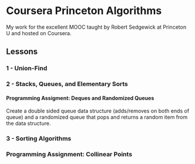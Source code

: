 # Coursera Princeton Algorithms
My work for the excellent MOOC taught by Robert Sedgewick at Princeton U and hosted on Coursera.

## Lessons
### 1 - Union-Find

### 2 - Stacks, Queues, and Elementary Sorts
#### Programming Assigment: Deques and Randomized Queues
Create a double sided queue data structure (adds/removes on both ends of queue) and a randomized queue that pops and returns a random item from the data structure.

### 3 - Sorting Algorithms
### Programming Assignment: Collinear Points

